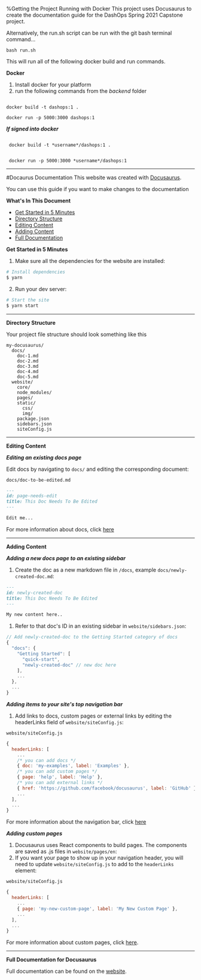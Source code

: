 %Getting the Project Running with Docker
This project uses Docusaurus to create the documentation guide for the DashOps Spring 2021 Capstone project.

Alternatively, the run.sh script can be run with the git bash terminal command...

```
bash run.sh
```
This will run all of the following docker build and run commands.

**Docker**
1. Install docker for your platform
2. run the following commands from the *backend* folder

```

docker build -t dashops:1 .

```

```
docker run -p 5000:3000 dashops:1

```

***If signed into docker***
```

 docker build -t *username*/dashops:1 .

```

```
 
 docker run -p 5000:3000 *username*/dashops:1

```

------------------------------------------------------------------

#Docaurus Documentation
This website was created with [Docusaurus](https://docusaurus.io/).

You can use this guide if you want to make changes to the documentation


**What's In This Document**

- [Get Started in 5 Minutes](#get-started-in-5-minutes)
- [Directory Structure](#directory-structure)
- [Editing Content](#editing-content)
- [Adding Content](#adding-content)
- [Full Documentation](#full-documentation)


**Get Started in 5 Minutes**

1. Make sure all the dependencies for the website are installed:

```sh
# Install dependencies
$ yarn
```

2. Run your dev server:

```sh
# Start the site
$ yarn start
```

----------------------------------------------------------------------------

**Directory Structure**

Your project file structure should look something like this

```
my-docusaurus/
  docs/
    doc-1.md 
    doc-2.md
    doc-3.md
    doc-4.md
    doc-5.md
  website/
    core/
    node_modules/
    pages/
    static/
      css/
      img/
    package.json
    sidebars.json
    siteConfig.js
```
--------------------------------------------------------------------------------------------

**Editing Content**

***Editing an existing docs page***

Edit docs by navigating to `docs/` and editing the corresponding document:

`docs/doc-to-be-edited.md`

```markdown
---
id: page-needs-edit
title: This Doc Needs To Be Edited
---

Edit me...
```

For more information about docs, click [here](https://docusaurus.io/docs/en/navigation)

----------------------------------------------------------------------------------------------

**Adding Content**

***Adding a new docs page to an existing sidebar***

1. Create the doc as a new markdown file in `/docs`, example `docs/newly-created-doc.md`:

```md
---
id: newly-created-doc
title: This Doc Needs To Be Edited
---

My new content here..
```

1. Refer to that doc's ID in an existing sidebar in `website/sidebars.json`:

```javascript
// Add newly-created-doc to the Getting Started category of docs
{
  "docs": {
    "Getting Started": [
      "quick-start",
      "newly-created-doc" // new doc here
    ],
    ...
  },
  ...
}
```

***Adding items to your site's top navigation bar***

1. Add links to docs, custom pages or external links by editing the headerLinks field of `website/siteConfig.js`:

`website/siteConfig.js`

```javascript
{
  headerLinks: [
    ...
    /* you can add docs */
    { doc: 'my-examples', label: 'Examples' },
    /* you can add custom pages */
    { page: 'help', label: 'Help' },
    /* you can add external links */
    { href: 'https://github.com/facebook/docusaurus', label: 'GitHub' },
    ...
  ],
  ...
}
```

For more information about the navigation bar, click [here](https://docusaurus.io/docs/en/navigation)

***Adding custom pages***

1. Docusaurus uses React components to build pages. The components are saved as .js files in `website/pages/en`:
1. If you want your page to show up in your navigation header, you will need to update `website/siteConfig.js` to add to the `headerLinks` element:

`website/siteConfig.js`

```javascript
{
  headerLinks: [
    ...
    { page: 'my-new-custom-page', label: 'My New Custom Page' },
    ...
  ],
  ...
}
```

For more information about custom pages, click [here](https://docusaurus.io/docs/en/custom-pages).

----------------------------------------------------------------------------------------------------

**Full Documentation for Docusaurus**

Full documentation can be found on the [website](https://docusaurus.io/).
